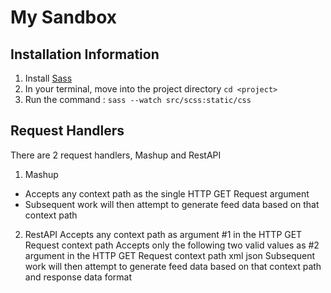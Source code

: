 My Sandbox
=========

Installation Information
------------------------

1. Install [Sass](http://sass-lang.com/tutorial)
2. In your terminal, move into the project directory `cd <project>`
3. Run the command : `sass --watch src/scss:static/css`

Request Handlers
----------------

There are 2 request handlers, Mashup and RestAPI

1. Mashup
- Accepts any context path as the single HTTP GET Request argument
- Subsequent work will then attempt to generate feed data based on that context path

2. RestAPI
 Accepts any context path as argument #1 in the HTTP GET Request context path
 Accepts only the following two valid values as #2 argument in the HTTP GET Request context path
 xml
 json
 Subsequent work will then attempt to generate feed data based on that context path and response data format